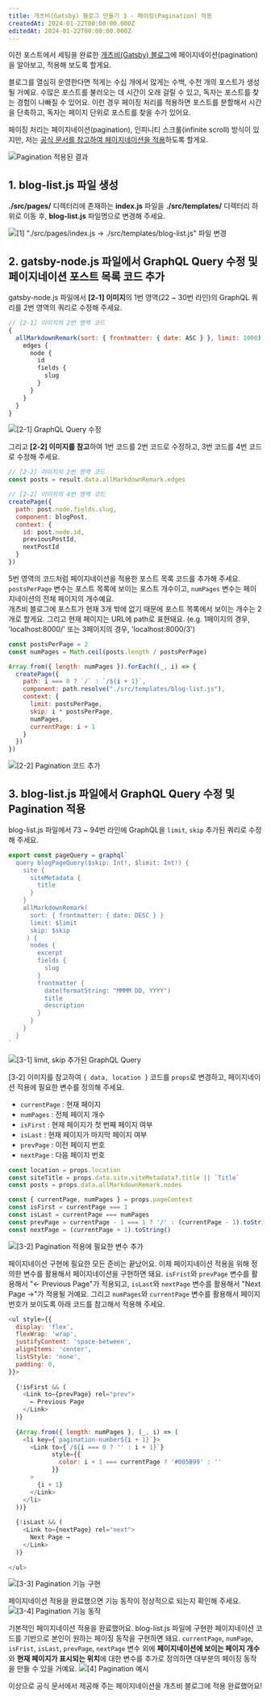 ```yaml
---
title: 개츠비(Gatsby) 블로그 만들기 3 - 페이징(Pagination) 적용
createdAt: 2024-01-22T00:00:00.000Z
editedAt: 2024-01-22T00:00:00.000Z
---
```


이전 포스트에서 세팅을 완료한 [개츠비(Gatsby) 블로그](https://whitepaek.com/posts/2024/01/gatsby-blog-start-1/)에 페이지네이션(pagination)을 알아보고, 적용해 보도록 할게요.

블로그를 열심히 운영한다면 적게는 수십 개에서 많게는 수백, 수천 개의 포스트가 생성될 거예요.
수많은 포스트를 불러오는 데 시간이 오래 걸릴 수 있고, 독자는 포스트를 찾는 경험이 나빠질 수 있어요.
이런 경우 페이징 처리를 적용하면 포스트를 분할해서 시간을 단축하고, 독자는 페이지 단위로 포스트를 찾을 수가 있어요.

페이징 처리는 페이지네이션(pagination), 인피니티 스크롤(infinite scroll) 방식이 있지만, 저는 [공식 문서를 참고하여 페이지네이션을 적용](https://www.gatsbyjs.com/docs/adding-pagination/)하도록 할게요.

![Pagination 적용된 결과](./images/pagination-preview.png)

## 1. blog-list.js 파일 생성
**./src/pages/** 디렉터리에 존재하는 **index.js** 파일을 **./src/templates/** 디렉터리 하위로 이동 후, **blog-list.js** 파일명으로 변경해 주세요.

![[1] "./src/pages/index.js -> ./src/templates/blog-list.js" 파일 변경](./images/move-index-file.png)

## 2. gatsby-node.js 파일에서 GraphQL Query 수정 및 페이지네이션 포스트 목록 코드 추가
gatsby-node.js 파일에서 **[2-1] 이미지**의 1번 영역(22 ~ 30번 라인)의 GraphQL 쿼리를 2번 영역의 쿼리로 수정해 주세요.
```js
// [2-1] 이미지의 2번 영역 코드
{
  allMarkdownRemark(sort: { frontmatter: { date: ASC } }, limit: 1000) {
    edges {
      node {
        id
        fields {
          slug
        }
      }
    }
  }
}
```
![[2-1] GraphQL Query 수정](./images/gatsby-node-graphql-query.png)

그리고 **[2-2] 이미지를 참고**하여 1번 코드를 2번 코드로 수정하고, 3번 코드를 4번 코드로 수정해 주세요.
```js
// [2-2] 이미지의 2번 영역 코드
const posts = result.data.allMarkdownRemark.edges

// [2-2] 이미지의 4번 영역 코드
createPage({
  path: post.node.fields.slug,
  component: blogPost,
  context: {
    id: post.node.id,
    previousPostId,
    nextPostId
  }
})
```

5번 영역의 코드처럼 페이지네이션을 적용한 포스트 목록 코드를 추가해 주세요.   
`postsPerPage` 변수는 포스트 목록에 보이는 포스트 개수이고, `numPages` 변수는 페이지네이션의 전체 페이지의 개수예요.   
개츠비 블로그에 포스트가 현재 3개 밖에 없기 때문에 포스트 목록에서 보이는 개수는 2개로 할게요.
그리고 현재 페이지는 URL에 path로 표현돼요. (e.g. 1페이지의 경우, 'localhost:8000/' 또는 3페이지의 경우, 'localhost:8000/3')   
```js
const postsPerPage = 2
const numPages = Math.ceil(posts.length / postsPerPage)

Array.from({ length: numPages }).forEach((_, i) => {
  createPage({
    path: i === 0 ? `/` : `/${i + 1}`,
    component: path.resolve("./src/templates/blog-list.js"),
    context: {
      limit: postsPerPage,
      skip: i * postsPerPage,
      numPages,
      currentPage: i + 1
    }
  })
})
```
![[2-2] Pagination 코드 추가](./images/added-pagination-code.png)

## 3. blog-list.js 파일에서 GraphQL Query 수정 및 Pagination 적용
blog-list.js 파일에서 73 ~ 94번 라인에 GraphQL을 `limit`, `skip` 추가된 쿼리로 수정해 주세요.
```js
export const pageQuery = graphql`
  query blogPageQuery($skip: Int!, $limit: Int!) {
    site {
      siteMetadata {
        title
      }
    }
    allMarkdownRemark(
      sort: { frontmatter: { date: DESC } }
      limit: $limit
      skip: $skip
     ) {
      nodes {
        excerpt
        fields {
          slug
        }
        frontmatter {
          date(formatString: "MMMM DD, YYYY")
          title
          description
        }
      }
    }
  }
`
```
![[3-1] limit, skip 추가된 GraphQL Query](./images/blog-list-graphql-query.png)

[3-2] 이미지를 참고하여 `{ data, location }` 코드를 `props`로 변경하고, 페이지네이션 적용에 필요한 변수를 정의해 주세요.
* `currentPage` : 현재 페이지
* `numPages` : 전체 페이지 개수
* `isFirst` : 현재 페이지가 첫 번째 페이지 여부
* `isLast` : 현재 페이지가 마지막 페이지 여부
* `prevPage` : 이전 페이지 번호
* `nextPage` : 다음 페이지 번호

```js
const location = props.location
const siteTitle = props.data.site.siteMetadata?.title || `Title`
const posts = props.data.allMarkdownRemark.nodes

const { currentPage, numPages } = props.pageContext
const isFirst = currentPage === 1
const isLast = currentPage === numPages
const prevPage = currentPage - 1 === 1 ? '/' : (currentPage - 1).toString()
const nextPage = (currentPage + 1).toString()
```
![[3-2] Pagination 적용에 필요한 변수 추가](./images/added-pagination-value.png)

페이지네이션 구현에 필요한 모든 준비는 끝났어요. 이제 페이지네이션 적용을 위해 정의한 변수를 활용해서 페이지네이션을 구현하면 돼요.
`isFrist`와 `prevPage` 변수를 활용해서 "← Previous Page"가 적용되고, `isLast`와 `nextPage` 변수를 활용해서 "Next Page →"가 적용될 거예요.
그리고 `numPages`와 `currentPage` 변수를 활용해서 페이지 번호가 보이도록 아래 코드를 참고해서 적용해 주세요.

```js
<ul style={{
  display: 'flex',
  flexWrap: 'wrap',
  justifyContent: 'space-between',
  alignItems: 'center',
  listStyle: 'none',
  padding: 0,
}}>
  
  {!isFirst && (
    <Link to={prevPage} rel="prev">
      ← Previous Page
    </Link>
  )}
  
  {Array.from({ length: numPages }, (_, i) => (
    <li key={`pagination-number${i + 1}`}>
      <Link to={`/${i === 0 ? '' : i + 1}`}
            style={{
              color: i + 1 === currentPage ? '#005B99' : ''
            }}
      >
        {i + 1}
      </Link>
    </li>
  ))}
  
  {!isLast && (
    <Link to={nextPage} rel="next">
      Next Page →
    </Link>
  )}
  
</ul>
```
![[3-3] Pagination 기능 구현](./images/pagination-code.png)

페이지네이션 적용을 완료했으면 기능 동작이 정상적으로 되는지 확인해 주세요.
![[3-4] Pagination 기능 동작](./images/pagination-test.png)

기본적인 페이지네이션 적용을 완료했어요. blog-list.js 파일에 구현한 페이지네이션 코드를 기반으로 본인이 원하는 페이징 동작을 구현하면 돼요.
`currentPage`, `numPage`, `isFrist`, `isLast`, `prevPage`, `nextPage` 변수 외에
**페이지네이션에 보이는 페이지 개수**와 **현재 페이지가 표시되는 위치**에 대한 변수를 추가로 정의하면 대부분의 페이징 동작을 만들 수 있을 거예요.
![[4] Pagination 예시](./images/pagination-example.png)

이상으로 공식 문서에서 제공해 주는 페이지네이션을 개츠비 블로그에 적용 완료했어요!
